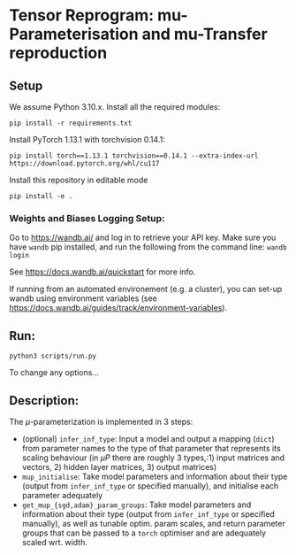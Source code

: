 # Tensor Reprogram: mu-Parameterisation and mu-Transfer reproduction
## Setup
We assume Python 3.10.x. Install all the required modules:
```
pip install -r requirements.txt
```
Install PyTorch 1.13.1 with torchvision 0.14.1:
```
pip install torch==1.13.1 torchvision==0.14.1 --extra-index-url https://download.pytorch.org/whl/cu117
```
Install this repository in editable mode
```
pip install -e .
```
### Weights and Biases Logging Setup:
Go to https://wandb.ai/ and log in to retrieve your API key. Make sure you have `wandb` pip installed, and run the following from the command line:
```wandb login```

See https://docs.wandb.ai/quickstart for more info.

If running from an automated environement (e.g. a cluster), you can set-up wandb using environment variables (see https://docs.wandb.ai/guides/track/environment-variables).

## Run:
```
python3 scripts/run.py
```
To change any options...


## Description:
The $\mu$-parameterization is implemented in 3 steps:
- (optional) `infer_inf_type`: Input a model and output a mapping (`dict`) from parameter names to the type of that parameter that represents its scaling behaviour (in $\mu P$ there are roughly 3 types,:1) input matrices and vectors, 2) hidden layer matrices, 3) output matrices)
- `mup_initialise`: Take model parameters and information about their type (output from `infer_inf_type` or specified manually), and initialise each parameter adequately
- `get_mup_{sgd,adam}_param_groups`: Take model parameters and information about their type (output from `infer_inf_type` or specified manually), as well as tunable optim. param scales, and return parameter groups that can be passed to a `torch` optimiser and are adequately scaled wrt. width.
